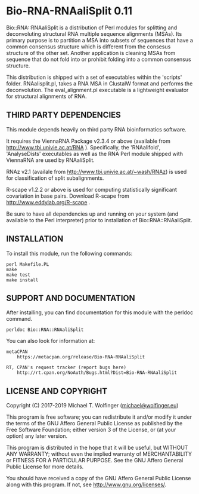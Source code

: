 # Bio-RNA-RNAaliSplit 0.11

Bio::RNA::RNAaliSplit is a distribution of Perl modules for splitting
and deconvoluting structural RNA multiple sequence alignments
(MSAs). Its primary purpose is to partition a MSA into subsets of
sequences that have a common consensus structure which is different
from the consesus structure of the other set. Another application is
cleaning MSAs from sequence that do not fold into or prohibit folding
into a common consensus structure.

This distribution is shipped with a set of executables within the
'scripts' folder. RNAalisplit.pl, takes a RNA MSA in ClustalW format
and performs the deconvolution. The eval_alignment.pl executable is a
lightweight evaluator for structural alignments of RNA.

## THIRD PARTY DEPENDENCIES

This module depends heavily on third party RNA bioinformatics software.

It requires the ViennaRNA Package v2.3.4 or above (available from
http://www.tbi.univie.ac.at/RNA ). Specifically, the 'RNAalifold',
'AnalyseDists' executables as well as the RNA Perl module shipped with
ViennaRNA are used by RNAaliSplit.

RNAz v2.1 (availale from http://www.tbi.univie.ac.at/~wash/RNAz) is
used for classification of split subalignments.

R-scape v1.2.2 or above is used for computing statistically
significant covariation in base pairs. Download R-scape from
http://www.eddylab.org/R-scape .

Be sure to have all dependencies up and running on your system (and
available to the Perl interpreter) prior to installation of
Bio::RNA::RNAaliSplit.

## INSTALLATION

To install this module, run the following commands:

	perl Makefile.PL
	make
	make test
	make install

## SUPPORT AND DOCUMENTATION

After installing, you can find documentation for this module with the
perldoc command.

    perldoc Bio::RNA::RNAaliSplit

You can also look for information at:

    metaCPAN
        https://metacpan.org/release/Bio-RNA-RNAaliSplit

    RT, CPAN's request tracker (report bugs here)
        http://rt.cpan.org/NoAuth/Bugs.html?Dist=Bio-RNA-RNAaliSplit

## LICENSE AND COPYRIGHT

Copyright (C) 2017-2019 Michael T. Wolfinger (<michael@wolfinger.eu>)

This program is free software; you can redistribute it and/or
modify it under the terms of the GNU Affero General Public
License as published by the Free Software Foundation; either
version 3 of the License, or (at your option) any later version.

This program is distributed in the hope that it will be useful,
but WITHOUT ANY WARRANTY; without even the implied warranty of
MERCHANTABILITY or FITNESS FOR A PARTICULAR PURPOSE.  See the GNU
Affero General Public License for more details.

You should have received a copy of the GNU Affero General Public
License along with this program.  If not, see
http://www.gnu.org/licenses/.
